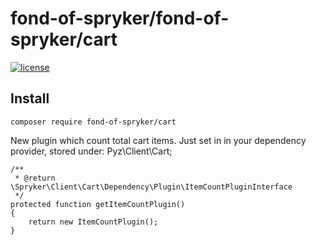 # fond-of-spryker/fond-of-spryker/cart
[![license](https://img.shields.io/github/license/mashape/apistatus.svg)](https://packagist.org/packages/fond-of-spryker/cart)

## Install

```
composer require fond-of-spryker/cart
```

New plugin which count total cart items. Just set in in your dependency provider, stored under:
Pyz\Client\Cart;

```
/**
 * @return \Spryker\Client\Cart\Dependency\Plugin\ItemCountPluginInterface
 */
protected function getItemCountPlugin()
{
    return new ItemCountPlugin();
}
```